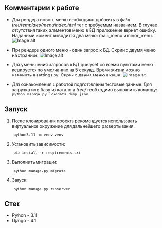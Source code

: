## Комментарии к работе

 - Для рендера нового меню необходимо добавить в файл
   *tree/templates/menu/index.html* тег с требуемым названием. В случае отсутствия таких элементов меню в БД приложение вернет ошибку. На данный момент выводится два меню: main_menu и minor_menu. 
   ![Image
   alt](https://github.com/BystrovN/images/blob/master/uptrader_test/tag.png)
   
 - При рендере одного меню - один запрос к БД. Скрин с двумя меню на странице:
	![Image
   alt](https://github.com/BystrovN/images/blob/master/uptrader_test/4_sql.png)
   
 - Для уменьшения запросов к БД queryset со всеми пунктами меню кешируется по умолчанию на 5 секунд. Время жизни можно изменить в settings.py. Скрин с двумя меню в кеше:
	![Image
   alt](https://github.com/BystrovN/images/blob/master/uptrader_test/2_sql.png)
   
 - Для ознакомления с работой подготовлены тестовые данные. Для загрузка их в базу из каталога *tree/* необходимо выполнить команду:
  ``` python manage.py loaddata dump.json ```

## Запуск

1. После клонирования проекта рекомендуется использовать виртуальное окружение для дальнейшего развертывания.
```
	python3.11 -m venv venv
```

2. Установить зависимости:
```
	pip install -r requirements.txt
```

3. Выполнить миграции:
```
	python manage.py migrate
```
4. Запуск:
```
	python manage.py runserver
```


## Стек

 - Python - 3.11
 - Django - 4.1